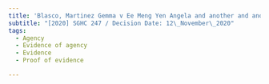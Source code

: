 ```yaml
---
title: 'Blasco, Martinez Gemma v Ee Meng Yen Angela and another and another matter'
subtitle: "[2020] SGHC 247 / Decision Date: 12\_November\_2020"
tags:
  - Agency
  - Evidence of agency
  - Evidence
  - Proof of evidence

---
```


